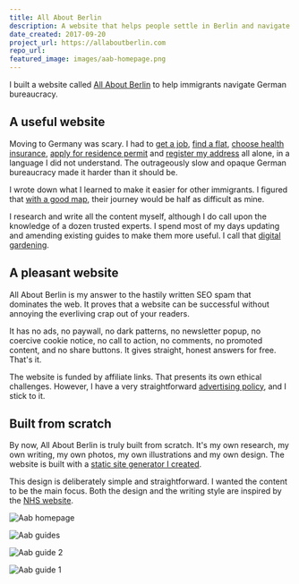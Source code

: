 ```yaml
---
title: All About Berlin
description: A website that helps people settle in Berlin and navigate German bureaucracy.
date_created: 2017-09-20
project_url: https://allaboutberlin.com
repo_url: 
featured_image: images/aab-homepage.png
---
```


I built a website called [All About Berlin](https://allaboutberlin.com) to help immigrants navigate German bureaucracy.

## A useful website

Moving to Germany was scary. I had to [get a job](https://allaboutberlin.com/guides/find-a-job-in-berlin), [find a flat](https://allaboutberlin.com/guides/find-a-flat-in-berlin), [choose health insurance](https://allaboutberlin.com/guides/german-health-insurance), [apply for residence permit](https://allaboutberlin.com/guides/residence-permit) and [register my address](https://allaboutberlin.com/guides/anmeldung-in-english-berlin) all alone, in a language I did not understand. The outrageously slow and opaque German bureaucracy made it harder than it should be.

I wrote down what I learned to make it easier for other immigrants. I figured that [with a good map](/blog/maps), their journey would be half as difficult as mine.

I research and write all the content myself, although I do call upon the knowledge of a dozen trusted experts. I spend most of my days updating and amending existing guides to make them more useful. I call that [digital gardening](/blog/digital-gardening).

## A pleasant website

All About Berlin is my answer to the hastily written SEO spam that dominates the web. It proves that a website can be successful without annoying the everliving crap out of your readers.

It has no ads, no paywall, no dark patterns, no newsletter popup, no coercive cookie notice, no call to action, no comments, no promoted content, and no share buttons. It gives straight, honest answers for free. That's it.

The website is funded by affiliate links. That presents its own ethical challenges. However, I have a very straightforward [advertising policy](https://allaboutberlin.com/terms#advertising-policy), and I stick to it.

## Built from scratch

By now, All About Berlin is truly built from scratch. It's my own research, my own writing, my own photos, my own illustrations and my own design. The website is built with a [static site generator I created](/projects/ursus).

This design is deliberately simple and straightforward. I wanted the content to be the main focus. Both the design and the writing style are inspired by the [NHS website](https://www.nhs.uk/conditions/cough/).

![Aab homepage](/images/aab-homepage.png)

![Aab guides](/images/aab-guides.png)

![Aab guide 2](/images/aab-guide-2.png)

![Aab guide 1](/images/aab-guide-1.png)

